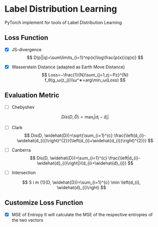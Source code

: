 # Label Distribution Learning

PyTorch implement for tools of Label Distribution Learning

## Loss Function

* [x] JS-divergence
  $$
  D(p||q)=\sum\limits_{i=1}^np(x)\log\frac{p(x)}{q(x)}
  $$
  

* [x] Wasserstein Distance (adapted as Earth Move Distance)
  $$
  Loss=−\frac{1}{N}\sum_{j=1,zj∼Pz}^{N}
  f_θ(g_ω(z_j))\\ω^∗=arg\min_ω(Loss)
  $$


## Evaluation Metric

* [ ] Chebyshev

  $$
  Dis(D, \widehat{D})=\max _{i}\left|d_{i}-\widehat{d}_{i}\right|
  $$



* [ ] Clark
  $$
  Dis(D, \widehat{D})=\sqrt{\sum_{i=1}^{c} \frac{\left(d_{i}-\widehat{d_{i}}\right)^{2}}{\left(d_{i}+\widehat{d_{i}}\right)^{2}}}
  $$
  

* [ ] Canberra
  $$
  Dis(D, \widehat{D})=\sum_{i=1}^{c} \frac{\left|d_{i}-\widehat{d}_{i}\right|}{d_{i}+\widehat{d}_{i}}
  $$
  

* [ ] Intersection

$$
S i m {1}(D, \widehat{D})=\sum_{i=1}^{c} \min \left(d_{i}, \widehat{d}_{i}\right)
$$

## Customize Loss Function

* [x] MSE of Entropy
  It will calculate the MSE of the respective entropies of the two vectors